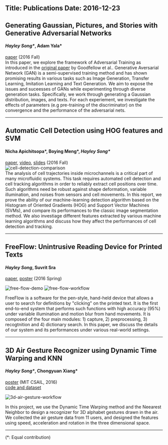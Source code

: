 Title: Publications
Date: 2016-12-23
---
## Generating Gaussian, Pictures, and Stories with Generative Adversarial Networks 
#### *Hayley Song\**, Adam Yala\*
[paper]({filename}../pdfs/generating-gaussians-pictures.pdf) (2016 Fall)     
In this paper, we explore the framework of Adversarial Training as introduced in the [original paper](https://papers.nips.cc/paper/5423-generative-adversarial-nets.pdf) by Goodfellow et al.. Generative Aversarial Network (GAN) is a semi-supervised training method and has shown promising results in various tasks such as Image Generation, Transfer Learning, Imitation Learning and Text Generation.  We aim to expose the issues and suceesses of GANs while experimenting through diverse generation tasks.  Specifically, we work through generating a Gaussian distribution, images, and texts.  For each experiement, we investigate the effects of parameters (e.g  pre-training of the discriminator) on the convergence and the performance of the adversarial nets.

---
## Automatic Cell Detection using HOG features and SVM
#### Nicha Apichitsopa\*, Boying Meng\*, *Hayley Song\**
[paper]({filename}../pdfs/6_869_Final__cell_detection.pdf), [video](#), [slides]({filename}../pdfs/6.869-cell-detection-ppt.pdf) (2016 Fall)    
![cell-detection-comparison]({filename}../images/cell_detection/cell-detection-comparison.png)      
The analysis of cell trajectories inside microchannels is a critical part of many microfluidic systems. This task requires automated cell detection and cell tracking algorithms in order to reliably extract cell positions over time.  Such algorithms need be robust against shape deformation, variable illumination, and noises from sensors and cell movements. In this report, we prove the ability of our machine-learning detection algorithm based on the Histogram of Oriented Gradients (HOG) and Support Vector Machines (SVMs), and compare its performances to the classic image segmentation method. We also investiage different features extracted by various machine learning algorithms and discuss how they affect the performances of cell detection and tracking.  

---
## FreeFlow: Unintrusive Reading Device for Printed Texts
#### *Hayley Song*, Suvrit Sra
[paper]({filename}../pdfs/free-flow-hjsong.pdf), [poster]({filename}../images/free-flow/free-flow-hjsong-poster.png)  (2016 Spring)

![free-flow-demo]({filename}../images/free-flow/free-flow-demo.png)
![free-flow-workflow]({filename}../images/free-flow/free-flow-workflow.png)  

FreeFlow is a software for the pen-style, hand-held device that allows a user to search for definitions by "clicking" on the printed text. It is the first end-to-end system that performs such functions with high accuracy (95%) under variable illumination and motion blur from hand movements. It is composed of the four main modules: 1) capture, 2) preprocessing, 3) recogtnition and 4) dictionary search. In this paper, we discuss the details of our system and its performances under various real-world settings. 

---
## 3D Air Gesture Recognizer using Dynamic Time Warping and KNN
#### *Hayley Song\**, Chongyuan Xiang\*
[poster]({filename}../pdfs/3d-air-gestures-ppt.pdf) (MIT CSAIL, 2016)   
[code and dataset](https://github.com/xiangcy/AirGestureClassifier)  

![3d-air-gesture-workflow]({filename}../images/3d-air-gesture/3d-air-gesture-workflow.png)

In this project, we use the Dynamic Time Warping method and the Neearest Neighbor to design a recognizer for 3D alphabet gestures drawn in the air.  We collected the air gesture data from 11 users, and designed the features using speed, acceleration and rotation in the three dimensional space.

---
(\*: Equal contribution)


















 

